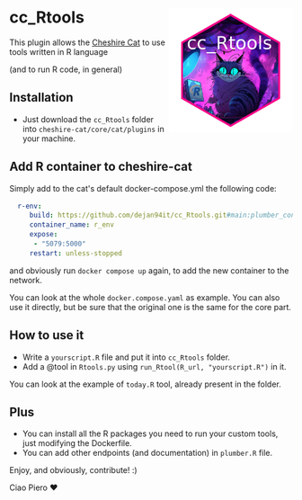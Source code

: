# cc_Rtools <img src="logo.png" align="right" width="220" height="220" />
This plugin allows the [Cheshire Cat](https://github.com/cheshire-cat-ai/core) to use tools written in R language

(and to run R code, in general)

## Installation

- Just download the ```cc_Rtools``` folder into ```cheshire-cat/core/cat/plugins``` in your machine.
  
## Add R container to cheshire-cat

Simply add to the cat's default docker-compose.yml the following code:

```yaml
  r-env:
     build: https://github.com/dejan94it/cc_Rtools.git#main:plumber_container
     container_name: r_env
     expose:
      - "5079:5000"
     restart: unless-stopped
```
and obviously run ```docker compose up``` again, to add the new container to the network.

You can look at the whole ```docker.compose.yaml``` as example. You can also use it directly, but be sure that the original one is the same for the core part.

## How to use it

- Write a ```yourscript.R``` file and put it into ```cc_Rtools``` folder.
- Add a @tool in ```Rtools.py``` using ```run_Rtool(R_url, "yourscript.R")``` in it.

You can look at the example of ```today.R``` tool, already present in the folder.

## Plus
- You can install all the R packages you need to run your custom tools, just modifying the Dockerfile.
- You can add other endpoints (and documentation) in ```plumber.R``` file.
  
Enjoy, and obviously, contribute! :)

Ciao Piero ❤️
